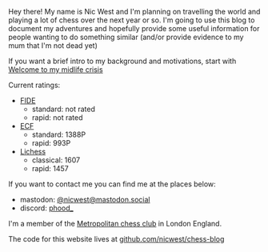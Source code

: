 Hey there! My name is Nic West and I'm planning on travelling the world and
playing a lot of chess over the next year or so. I'm going to use this blog to
document my adventures and hopefully provide some useful information for
people wanting to do something similar (and/or provide evidence to my mum that
I'm not dead yet)

If you want a brief intro to my background and motivations, start with
[Welcome to my midlife crisis](/posts/welcome-to-my-midlife-crisis-placeholder)

Current ratings:
* [FIDE](https://ratings.fide.com/profile/343429904)
    - standard: not rated
    - rapid: not rated
* [ECF](http://www.ecfrating.org.uk/v2/new/player.php?ECF_code=350038L)
    - standard: 1388P
    - rapid: 993P
* [Lichess](https://lichess.org/@/nic_west)
    - classical: 1607
    - rapid: 1457

If you want to contact me you can find me at the places below:
* mastodon: [@nicwest@mastodon.social](https://mastodon.social/@nicwest)
* discord: [phood_](https://discordapp.com/users/phood_)

I'm a member of the [Metropolitan chess club](https://www.metchess.org/) in London England.

The code for this website lives at [github.com/nicwest/chess-blog](https://github.com/nicwest/chess-blog)
